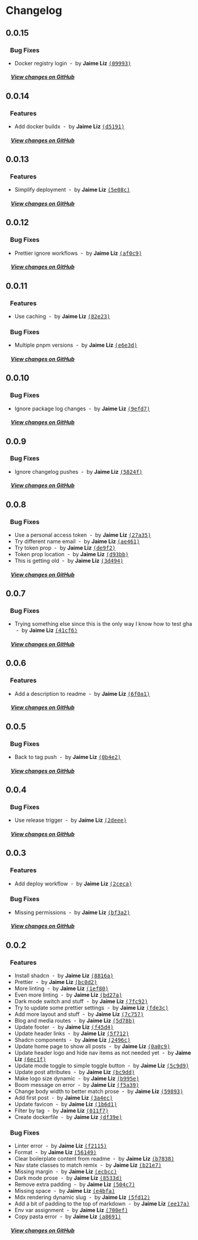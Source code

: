 # Changelog

## 0.0.15

### &nbsp;&nbsp;&nbsp;Bug Fixes

- Docker registry login &nbsp;-&nbsp; by **Jaime
  Liz**
  [<samp>(09993)</samp>](https://github.com/applogico/ui-bytes/commit/09993bd)

##### &nbsp;&nbsp;&nbsp;&nbsp;[View changes on GitHub](https://github.com/applogico/ui-bytes/compare/0.0.14...0.0.15)

## 0.0.14

### &nbsp;&nbsp;&nbsp;Features

- Add docker buildx &nbsp;-&nbsp; by **Jaime Liz**
  [<samp>(d5191)</samp>](https://github.com/applogico/ui-bytes/commit/d5191fb)

##### &nbsp;&nbsp;&nbsp;&nbsp;[View changes on GitHub](https://github.com/applogico/ui-bytes/compare/0.0.13...0.0.14)

## 0.0.13

### &nbsp;&nbsp;&nbsp;Features

- Simplify deployment &nbsp;-&nbsp; by **Jaime
  Liz**
  [<samp>(5e08c)</samp>](https://github.com/applogico/ui-bytes/commit/5e08cb8)

##### &nbsp;&nbsp;&nbsp;&nbsp;[View changes on GitHub](https://github.com/applogico/ui-bytes/compare/0.0.12...0.0.13)

## 0.0.12

### &nbsp;&nbsp;&nbsp;Bug Fixes

- Prettier ignore workflows &nbsp;-&nbsp; by
  **Jaime Liz**
  [<samp>(af0c9)</samp>](https://github.com/applogico/ui-bytes/commit/af0c950)

##### &nbsp;&nbsp;&nbsp;&nbsp;[View changes on GitHub](https://github.com/applogico/ui-bytes/compare/0.0.11...0.0.12)

## 0.0.11

### &nbsp;&nbsp;&nbsp;Features

- Use caching &nbsp;-&nbsp; by **Jaime Liz**
  [<samp>(82e23)</samp>](https://github.com/applogico/ui-bytes/commit/82e2344)

### &nbsp;&nbsp;&nbsp;Bug Fixes

- Multiple pnpm versions &nbsp;-&nbsp; by **Jaime
  Liz**
  [<samp>(e6e3d)</samp>](https://github.com/applogico/ui-bytes/commit/e6e3d51)

##### &nbsp;&nbsp;&nbsp;&nbsp;[View changes on GitHub](https://github.com/applogico/ui-bytes/compare/0.0.10...0.0.11)

## 0.0.10

### &nbsp;&nbsp;&nbsp;Bug Fixes

- Ignore package log changes &nbsp;-&nbsp; by
  **Jaime Liz**
  [<samp>(9efd7)</samp>](https://github.com/applogico/ui-bytes/commit/9efd7cc)

##### &nbsp;&nbsp;&nbsp;&nbsp;[View changes on GitHub](https://github.com/applogico/ui-bytes/compare/0.0.9...0.0.10)

## 0.0.9

### &nbsp;&nbsp;&nbsp;Bug Fixes

- Ignore changelog pushes &nbsp;-&nbsp; by **Jaime
  Liz**
  [<samp>(5824f)</samp>](https://github.com/applogico/ui-bytes/commit/5824f1a)

##### &nbsp;&nbsp;&nbsp;&nbsp;[View changes on GitHub](https://github.com/applogico/ui-bytes/compare/0.0.8...0.0.9)

## 0.0.8

### &nbsp;&nbsp;&nbsp;Bug Fixes

- Use a personal access token &nbsp;-&nbsp; by
  **Jaime Liz**
  [<samp>(27a35)</samp>](https://github.com/applogico/ui-bytes/commit/27a35be)
- Try different name email &nbsp;-&nbsp; by
  **Jaime Liz**
  [<samp>(ae461)</samp>](https://github.com/applogico/ui-bytes/commit/ae4614f)
- Try token prop &nbsp;-&nbsp; by **Jaime Liz**
  [<samp>(de9f2)</samp>](https://github.com/applogico/ui-bytes/commit/de9f2eb)
- Token prop location &nbsp;-&nbsp; by **Jaime
  Liz**
  [<samp>(d93bb)</samp>](https://github.com/applogico/ui-bytes/commit/d93bb87)
- This is getting old &nbsp;-&nbsp; by **Jaime
  Liz**
  [<samp>(3d494)</samp>](https://github.com/applogico/ui-bytes/commit/3d494f1)

##### &nbsp;&nbsp;&nbsp;&nbsp;[View changes on GitHub](https://github.com/applogico/ui-bytes/compare/0.0.7...0.0.8)

## 0.0.7

### &nbsp;&nbsp;&nbsp;Bug Fixes

- Trying something else since this is the only way
  I know how to test gha &nbsp;-&nbsp; by **Jaime
  Liz**
  [<samp>(41cf6)</samp>](https://github.com/applogico/ui-bytes/commit/41cf6cb)

##### &nbsp;&nbsp;&nbsp;&nbsp;[View changes on GitHub](https://github.com/applogico/ui-bytes/compare/0.0.6...0.0.7)

## 0.0.6

### &nbsp;&nbsp;&nbsp;Features

- Add a description to readme &nbsp;-&nbsp; by
  **Jaime Liz**
  [<samp>(6f0a1)</samp>](https://github.com/applogico/ui-bytes/commit/6f0a1af)

##### &nbsp;&nbsp;&nbsp;&nbsp;[View changes on GitHub](https://github.com/applogico/ui-bytes/compare/0.0.5...0.0.6)

## 0.0.5

### &nbsp;&nbsp;&nbsp;Bug Fixes

- Back to tag push &nbsp;-&nbsp; by **Jaime Liz**
  [<samp>(0b4e2)</samp>](https://github.com/applogico/ui-bytes/commit/0b4e285)

##### &nbsp;&nbsp;&nbsp;&nbsp;[View changes on GitHub](https://github.com/applogico/ui-bytes/compare/0.0.4...0.0.5)

## 0.0.4

### &nbsp;&nbsp;&nbsp;Bug Fixes

- Use release trigger &nbsp;-&nbsp; by **Jaime
  Liz**
  [<samp>(2deee)</samp>](https://github.com/applogico/ui-bytes/commit/2deee68)

##### &nbsp;&nbsp;&nbsp;&nbsp;[View changes on GitHub](https://github.com/applogico/ui-bytes/compare/0.0.3...0.0.4)

## 0.0.3

### &nbsp;&nbsp;&nbsp;Features

- Add deploy workflow &nbsp;-&nbsp; by **Jaime
  Liz**
  [<samp>(2ceca)</samp>](https://github.com/applogico/ui-bytes/commit/2ceca72)

### &nbsp;&nbsp;&nbsp;Bug Fixes

- Missing permissions &nbsp;-&nbsp; by **Jaime
  Liz**
  [<samp>(bf3a2)</samp>](https://github.com/applogico/ui-bytes/commit/bf3a2e0)

##### &nbsp;&nbsp;&nbsp;&nbsp;[View changes on GitHub](https://github.com/applogico/ui-bytes/compare/0.0.2...0.0.3)

## 0.0.2

### &nbsp;&nbsp;&nbsp;Features

- Install shadcn &nbsp;-&nbsp; by **Jaime Liz**
  [<samp>(8816a)</samp>](https://github.com/applogico/ui-bytes/commit/8816a6a)
- Prettier &nbsp;-&nbsp; by **Jaime Liz**
  [<samp>(bc0d2)</samp>](https://github.com/applogico/ui-bytes/commit/bc0d282)
- More linting &nbsp;-&nbsp; by **Jaime Liz**
  [<samp>(1ef80)</samp>](https://github.com/applogico/ui-bytes/commit/1ef80c1)
- Even more linting &nbsp;-&nbsp; by **Jaime Liz**
  [<samp>(bd27a)</samp>](https://github.com/applogico/ui-bytes/commit/bd27af6)
- Dark mode switch and stuff &nbsp;-&nbsp; by
  **Jaime Liz**
  [<samp>(7fc92)</samp>](https://github.com/applogico/ui-bytes/commit/7fc92eb)
- Try to update some prettier settings
  &nbsp;-&nbsp; by **Jaime Liz**
  [<samp>(fde3c)</samp>](https://github.com/applogico/ui-bytes/commit/fde3c01)
- Add more layout and stuff &nbsp;-&nbsp; by
  **Jaime Liz**
  [<samp>(7c757)</samp>](https://github.com/applogico/ui-bytes/commit/7c75732)
- Blog and media routes &nbsp;-&nbsp; by **Jaime
  Liz**
  [<samp>(5d78b)</samp>](https://github.com/applogico/ui-bytes/commit/5d78b81)
- Update footer &nbsp;-&nbsp; by **Jaime Liz**
  [<samp>(f45d4)</samp>](https://github.com/applogico/ui-bytes/commit/f45d494)
- Update header links &nbsp;-&nbsp; by **Jaime
  Liz**
  [<samp>(5f712)</samp>](https://github.com/applogico/ui-bytes/commit/5f7121c)
- Shadcn components &nbsp;-&nbsp; by **Jaime Liz**
  [<samp>(2496c)</samp>](https://github.com/applogico/ui-bytes/commit/2496ca1)
- Update home page to show all posts &nbsp;-&nbsp;
  by **Jaime Liz**
  [<samp>(0a0c9)</samp>](https://github.com/applogico/ui-bytes/commit/0a0c98b)
- Update header logo and hide nav items as not
  needed yet &nbsp;-&nbsp; by **Jaime Liz**
  [<samp>(6ec1f)</samp>](https://github.com/applogico/ui-bytes/commit/6ec1f17)
- Update mode toggle to simple toggle button
  &nbsp;-&nbsp; by **Jaime Liz**
  [<samp>(5c9d9)</samp>](https://github.com/applogico/ui-bytes/commit/5c9d9fe)
- Update post attributes &nbsp;-&nbsp; by **Jaime
  Liz**
  [<samp>(bc9dd)</samp>](https://github.com/applogico/ui-bytes/commit/bc9dd68)
- Make logo size dynamic &nbsp;-&nbsp; by **Jaime
  Liz**
  [<samp>(b995e)</samp>](https://github.com/applogico/ui-bytes/commit/b995e47)
- Boom message on error &nbsp;-&nbsp; by **Jaime
  Liz**
  [<samp>(f5a39)</samp>](https://github.com/applogico/ui-bytes/commit/f5a39d6)
- Change body width to better match prose
  &nbsp;-&nbsp; by **Jaime Liz**
  [<samp>(59893)</samp>](https://github.com/applogico/ui-bytes/commit/59893f1)
- Add first post &nbsp;-&nbsp; by **Jaime Liz**
  [<samp>(3a4ec)</samp>](https://github.com/applogico/ui-bytes/commit/3a4ecb8)
- Update favicon &nbsp;-&nbsp; by **Jaime Liz**
  [<samp>(1b6d1)</samp>](https://github.com/applogico/ui-bytes/commit/1b6d1ec)
- Filter by tag &nbsp;-&nbsp; by **Jaime Liz**
  [<samp>(011f7)</samp>](https://github.com/applogico/ui-bytes/commit/011f745)
- Create dockerfile &nbsp;-&nbsp; by **Jaime Liz**
  [<samp>(df39e)</samp>](https://github.com/applogico/ui-bytes/commit/df39ed8)

### &nbsp;&nbsp;&nbsp;Bug Fixes

- Linter error &nbsp;-&nbsp; by **Jaime Liz**
  [<samp>(f2115)</samp>](https://github.com/applogico/ui-bytes/commit/f2115e7)
- Format &nbsp;-&nbsp; by **Jaime Liz**
  [<samp>(56149)</samp>](https://github.com/applogico/ui-bytes/commit/56149f8)
- Clear boilerplate content from readme
  &nbsp;-&nbsp; by **Jaime Liz**
  [<samp>(b7838)</samp>](https://github.com/applogico/ui-bytes/commit/b7838ba)
- Nav state classes to match remix &nbsp;-&nbsp;
  by **Jaime Liz**
  [<samp>(b21e7)</samp>](https://github.com/applogico/ui-bytes/commit/b21e7d3)
- Missing margin &nbsp;-&nbsp; by **Jaime Liz**
  [<samp>(ecbcc)</samp>](https://github.com/applogico/ui-bytes/commit/ecbccd9)
- Dark mode prose &nbsp;-&nbsp; by **Jaime Liz**
  [<samp>(8533d)</samp>](https://github.com/applogico/ui-bytes/commit/8533dbc)
- Remove extra padding &nbsp;-&nbsp; by **Jaime
  Liz**
  [<samp>(504c7)</samp>](https://github.com/applogico/ui-bytes/commit/504c707)
- Missing space &nbsp;-&nbsp; by **Jaime Liz**
  [<samp>(e4bfa)</samp>](https://github.com/applogico/ui-bytes/commit/e4bfaf2)
- Mdx rendering dynamic slug &nbsp;-&nbsp; by
  **Jaime Liz**
  [<samp>(5fd12)</samp>](https://github.com/applogico/ui-bytes/commit/5fd1273)
- Add a bit of padding to the top of markdown
  &nbsp;-&nbsp; by **Jaime Liz**
  [<samp>(ee17a)</samp>](https://github.com/applogico/ui-bytes/commit/ee17a22)
- Env var assignment &nbsp;-&nbsp; by **Jaime
  Liz**
  [<samp>(700ef)</samp>](https://github.com/applogico/ui-bytes/commit/700efcc)
- Copy pasta error &nbsp;-&nbsp; by **Jaime Liz**
  [<samp>(a8691)</samp>](https://github.com/applogico/ui-bytes/commit/a86915e)

##### &nbsp;&nbsp;&nbsp;&nbsp;[View changes on GitHub](https://github.com/applogico/ui-bytes/compare/b02b682c22cc524483ae94b9d02ee0cabf203651...0.0.2)
